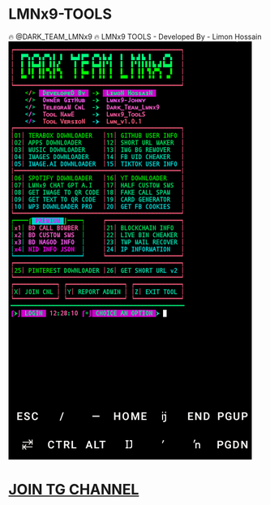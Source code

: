 # LMNx9-TOOLS
🔥 @DARK_TEAM_LMNx9 🔥 LMNx9 TOOLS - Developed By - Limon Hossain 
![](https://github.com/LMNx9-JOHNY/LMNx9-TOOLS/blob/main/$HOME.png)

# [JOIN TG CHANNEL](https://t.me/DARK_TEAM_LMNx9)
